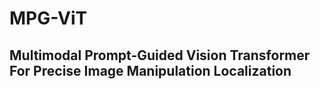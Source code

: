 # MPG-ViT
## Multimodal Prompt-Guided Vision Transformer For Precise Image Manipulation Localization
